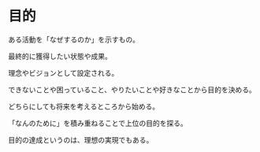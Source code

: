 # 目的

ある活動を「なぜするのか」を示すもの。

最終的に獲得したい状態や成果。

理念やビジョンとして設定される。

できないことや困っていること、やりたいことや好きなことから目的を決める。

どちらにしても将来を考えるところから始める。

「なんのために」を積み重ねることで上位の目的を探る。

目的の達成というのは、理想の実現でもある。
